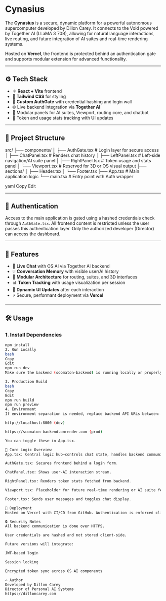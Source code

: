 # Cynasius

The **Cynasius** is a secure, dynamic platform for a powerful autonomous supercomputer developed by Dillon Carey. It connects to the Void powered by Together AI (LLaMA 3 70B), allowing for natural language interactions, live routing, and future integration of AI suites and real-time rendering systems.

Hosted on **Vercel**, the frontend is protected behind an authentication gate and supports modular extension for advanced functionality.

---

## ⚙️ Tech Stack

- ⚛️ **React + Vite** frontend
- 🧱 **Tailwind CSS** for styling
- 🔐 **Custom AuthGate** with credential hashing and login wall
- 🌐 Live backend integration via **Together AI**
- 🧠 Modular panels for AI suites, Viewport, routing core, and chatbot
- 🧪 Token and usage stats tracking with UI updates

---

## 📁 Project Structure

src/
├── components/
│ ├── AuthGate.tsx # Login layer for secure access
│ ├── ChatPanel.tsx # Renders chat history
│ ├── LeftPanel.tsx # Left-side navigation/AI suite panel
│ ├── RightPanel.tsx # Token usage and stats panel
│ └── Viewport.tsx # Reserved for 3D or OS visual output
├── sections/
│ ├── Header.tsx
│ └── Footer.tsx
├── App.tsx # Main application logic
└── main.tsx # Entry point with Auth wrapper

yaml
Copy
Edit

---

## 🔐 Authentication

Access to the main application is gated using a hashed credentials check through `AuthGate.tsx`. All frontend content is restricted unless the user passes this authentication layer. Only the authorized developer (Director) can access the dashboard.

---

## 💬 Features

- 📡 **Live Chat** with OS AI via Together AI backend
- 💡 **Conversation Memory** with visible user/AI history
- 🎯 **Modular Architecture** for routing, suites, and 3D interfaces
- 📊 **Token Tracking** with usage visualization per session
- 🔁 **Dynamic UI Updates** after each interaction
- ⚡ Secure, performant deployment via **Vercel**

---

## 🛠️ Usage

### 1. Install Dependencies

```bash
npm install
2. Run Locally
bash
Copy
Edit
npm run dev
Make sure the backend (scomaton-backend) is running locally or properly deployed.

3. Production Build
bash
Copy
Edit
npm run build
npm run preview
4. Environment
If environment separation is needed, replace backend API URLs between:

http://localhost:8000 (dev)

https://scomaton-backend.onrender.com (prod)

You can toggle these in App.tsx.

🧠 Core Logic Overview
App.tsx: Central logic hub—controls chat state, handles backend communication, and updates token UI.

AuthGate.tsx: Secures frontend behind a login form.

ChatPanel.tsx: Shows user-AI interaction stream.

RightPanel.tsx: Renders token stats fetched from backend.

Viewport.tsx: Placeholder for future real-time rendering or AI suite feedback.

Footer.tsx: Sends user messages and toggles chat display.

🚀 Deployment
Hosted on Vercel with CI/CD from GitHub. Authentication is enforced client-side, and API keys remain securely on the backend.

🔒 Security Notes
All backend communication is done over HTTPS.

User credentials are hashed and not stored client-side.

Future versions will integrate:

JWT-based login

Session locking

Encrypted token sync across OS AI components

✍️ Author
Developed by Dillon Carey
Director of Personal AI Systems
https://dilloncarey.com
